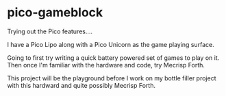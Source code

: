 # pico-gameblock
Trying out the Pico features....


I have a Pico Lipo along with a Pico Unicorn as the game playing surface.

Going to first try writing a quick battery powered set of games to play
on it. Then once I'm familiar with the hardware and code, try Mecrisp Forth.

This project will be the playground before I work on my bottle filler 
project with this hardward and quite possibly Mecrisp Forth.

